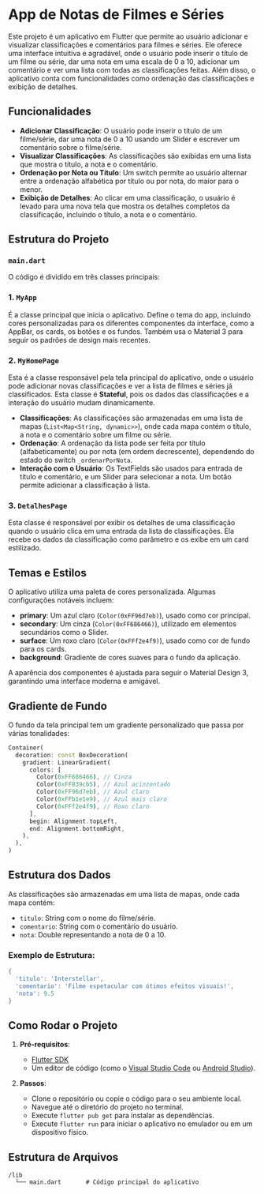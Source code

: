
# App de Notas de Filmes e Séries

Este projeto é um aplicativo em Flutter que permite ao usuário adicionar e visualizar classificações e comentários para filmes e séries. Ele oferece uma interface intuitiva e agradável, onde o usuário pode inserir o título de um filme ou série, dar uma nota em uma escala de 0 a 10, adicionar um comentário e ver uma lista com todas as classificações feitas. Além disso, o aplicativo conta com funcionalidades como ordenação das classificações e exibição de detalhes.

## Funcionalidades

- **Adicionar Classificação**: O usuário pode inserir o título de um filme/série, dar uma nota de 0 a 10 usando um Slider e escrever um comentário sobre o filme/série.
- **Visualizar Classificações**: As classificações são exibidas em uma lista que mostra o título, a nota e o comentário.
- **Ordenação por Nota ou Título**: Um switch permite ao usuário alternar entre a ordenação alfabética por título ou por nota, do maior para o menor.
- **Exibição de Detalhes**: Ao clicar em uma classificação, o usuário é levado para uma nova tela que mostra os detalhes completos da classificação, incluindo o título, a nota e o comentário.

## Estrutura do Projeto

### `main.dart`

O código é dividido em três classes principais:

### 1. `MyApp`
É a classe principal que inicia o aplicativo. Define o tema do app, incluindo cores personalizadas para os diferentes componentes da interface, como a AppBar, os cards, os botões e os fundos. Também usa o Material 3 para seguir os padrões de design mais recentes.

### 2. `MyHomePage`
Esta é a classe responsável pela tela principal do aplicativo, onde o usuário pode adicionar novas classificações e ver a lista de filmes e séries já classificados. Esta classe é **Stateful**, pois os dados das classificações e a interação do usuário mudam dinamicamente.

- **Classificações**: As classificações são armazenadas em uma lista de mapas (`List<Map<String, dynamic>>`), onde cada mapa contém o título, a nota e o comentário sobre um filme ou série.
- **Ordenação**: A ordenação da lista pode ser feita por título (alfabeticamente) ou por nota (em ordem decrescente), dependendo do estado do switch `_ordenarPorNota`.
- **Interação com o Usuário**: Os TextFields são usados para entrada de título e comentário, e um Slider para selecionar a nota. Um botão permite adicionar a classificação à lista.

### 3. `DetalhesPage`
Esta classe é responsável por exibir os detalhes de uma classificação quando o usuário clica em uma entrada da lista de classificações. Ela recebe os dados da classificação como parâmetro e os exibe em um card estilizado.

## Temas e Estilos

O aplicativo utiliza uma paleta de cores personalizada. Algumas configurações notáveis incluem:

- **primary**: Um azul claro (`Color(0xFF96d7eb)`), usado como cor principal.
- **secondary**: Um cinza (`Color(0xFF686466)`), utilizado em elementos secundários como o Slider.
- **surface**: Um roxo claro (`Color(0xFFf2e4f9)`), usado como cor de fundo para os cards.
- **background**: Gradiente de cores suaves para o fundo da aplicação.

A aparência dos componentes é ajustada para seguir o Material Design 3, garantindo uma interface moderna e amigável.

## Gradiente de Fundo

O fundo da tela principal tem um gradiente personalizado que passa por várias tonalidades:

```dart
Container(
  decoration: const BoxDecoration(
    gradient: LinearGradient(
      colors: [
        Color(0xFF686466), // Cinza
        Color(0xFF839cb5), // Azul acinzentado
        Color(0xFF96d7eb), // Azul claro
        Color(0xFFb1e1e9), // Azul mais claro
        Color(0xFFf2e4f9), // Roxo claro
      ],
      begin: Alignment.topLeft,
      end: Alignment.bottomRight,
    ),
  ),
)
```

## Estrutura dos Dados

As classificações são armazenadas em uma lista de mapas, onde cada mapa contém:
- `titulo`: String com o nome do filme/série.
- `comentario`: String com o comentário do usuário.
- `nota`: Double representando a nota de 0 a 10.

### Exemplo de Estrutura:

```dart
{
  'titulo': 'Interstellar',
  'comentario': 'Filme espetacular com ótimos efeitos visuais!',
  'nota': 9.5
}
```

## Como Rodar o Projeto

1. **Pré-requisitos**:
    - [Flutter SDK](https://flutter.dev/docs/get-started/install)
    - Um editor de código (como o [Visual Studio Code](https://code.visualstudio.com/) ou [Android Studio](https://developer.android.com/studio)).

2. **Passos**:
    - Clone o repositório ou copie o código para o seu ambiente local.
    - Navegue até o diretório do projeto no terminal.
    - Execute `flutter pub get` para instalar as dependências.
    - Execute `flutter run` para iniciar o aplicativo no emulador ou em um dispositivo físico.

## Estrutura de Arquivos

```
/lib
  └── main.dart       # Código principal do aplicativo
```